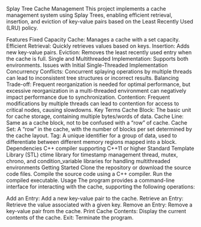 Splay Tree Cache Management
This project implements a cache management system using Splay Trees, enabling efficient retrieval, insertion, and eviction of key-value pairs based on the Least Recently Used (LRU) policy.

Features
Fixed Capacity Cache: Manages a cache with a set capacity.
Efficient Retrieval: Quickly retrieves values based on keys.
Insertion: Adds new key-value pairs.
Eviction: Removes the least recently used entry when the cache is full.
Single and Multithreaded Implementation: Supports both environments.
Issues with Initial Single-Threaded Implementation
Concurrency Conflicts: Concurrent splaying operations by multiple threads can lead to inconsistent tree structures or incorrect results.
Balancing Trade-off: Frequent reorganization is needed for optimal performance, but excessive reorganization in a multi-threaded environment can negatively impact performance due to synchronization.
Contention: Frequent modifications by multiple threads can lead to contention for access to critical nodes, causing slowdowns.
Key Terms
Cache Block: The basic unit for cache storage, containing multiple bytes/words of data.
Cache Line: Same as a cache block, not to be confused with a “row” of cache.
Cache Set: A “row” in the cache, with the number of blocks per set determined by the cache layout.
Tag: A unique identifier for a group of data, used to differentiate between different memory regions mapped into a block.
Dependencies
C++ compiler supporting C++11 or higher
Standard Template Library (STL)
ctime library for timestamp management
thread, mutex, chrono, and condition_variable libraries for handling multithreaded environments
Getting Started
Clone the repository or download the source code files.
Compile the source code using a C++ compiler.
Run the compiled executable.
Usage
The program provides a command-line interface for interacting with the cache, supporting the following operations:

Add an Entry: Add a new key-value pair to the cache.
Retrieve an Entry: Retrieve the value associated with a given key.
Remove an Entry: Remove a key-value pair from the cache.
Print Cache Contents: Display the current contents of the cache.
Exit: Terminate the program.
